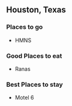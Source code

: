 ## Houston, Texas

### Places to go
- HMNS

### Good Places to eat
- Ranas

### Best Places to stay
- Motel 6
